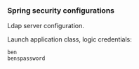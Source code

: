 ### Spring security configurations 

Ldap server configuration.

Launch application class, logic credentials:

    ben
    benspassword


